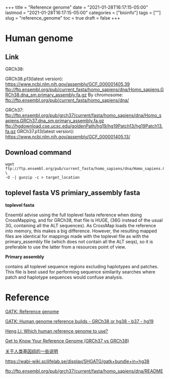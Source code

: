 +++
title = "Reference genome"
date = "2021-01-28T16:17:15-05:00"
lastmod = "2021-01-28T16:17:15-05:00"
categories = ["bioinfo"]
tags = [""]
slug = "reference_genome"
toc = true
draft = false
+++

# Human genome 

## Link
GRCh38:

GRCh38.p13(latest version): 
https://www.ncbi.nlm.nih.gov/assembly/GCF_000001405.39
ftp://ftp.ensembl.org/pub/current_fasta/homo_sapiens/dna/Homo_sapiens.GRCh38.dna_sm.primary_assembly.fa.gz
By chromosome: ftp://ftp.ensembl.org/pub/current_fasta/homo_sapiens/dna/

GRCh37:
ftp://ftp.ensembl.org/pub/grch37/current/fasta/homo_sapiens/dna/Homo_sapiens.GRCh37.dna_sm.primary_assembly.fa.gz
ftp://hgdownload.cse.ucsc.edu/goldenPath/hg19/hg19Patch13/hg19Patch13.fa.gz 
GRCh37.p13(latest version): 
https://www.ncbi.nlm.nih.gov/assembly/GCF_000001405.13/


## Download command
```
wget ftp://ftp.ensembl.org/pub/current_fasta/homo_sapiens/dna/Homo_sapiens.GRCh38.dna_sm.primary_assembly.fa.gz \
-O -| gunzip -c > target_location
```

## toplevel fasta VS primiary_assembly fasta

**toplevel fasta**

Ensembl advise using the full toplevel fasta reference when doing CrossMapping, and for GRCh38, that file is HUGE, (36G instead of the usual 3G, containing all the ALT sequences). As CrossMap loads the reference into memory, this makes a big difference. However, the resulting mapped files are identical for mappings made with the toplevel file as with the primary_assembly file (which does not contain all the ALT seqs), so it is preferable to use the latter from a resources point of view.

**Primary assembly**

contains all toplevel sequence regions excluding haplotypes and patches. This file is best used for performing sequence similarity searches
where patch and haplotype sequences would confuse analysis. 

# Reference
[GATK: Reference genome](https://gatk.broadinstitute.org/hc/en-us/articles/360035891071)

[GATK: Human genome reference builds - GRCh38 or hg38 - b37 - hg19](https://gatk.broadinstitute.org/hc/en-us/articles/360035890951-Human-genome-reference-builds-GRCh38-or-hg38-b37-hg19)

[Heng Li: Which human reference genome to use?](https://lh3.github.io/2017/11/13/which-human-reference-genome-to-use)

[Get to Know Your Reference Genome (GRCh37 vs GRCh38)](https://bitesizebio.com/38335/get-to-know-your-reference-genome-grch37-vs-grch38/)

[关于人类基因组的一些说明](https://wenlongshen.github.io/2020/03/26/Reference-Genome/)

https://wabi-wiki.scilifelab.se/display/SHGATG/gatk+bundle+in+hg38

ftp://ftp.ensembl.org/pub/grch37/current/fasta/homo_sapiens/dna/README

